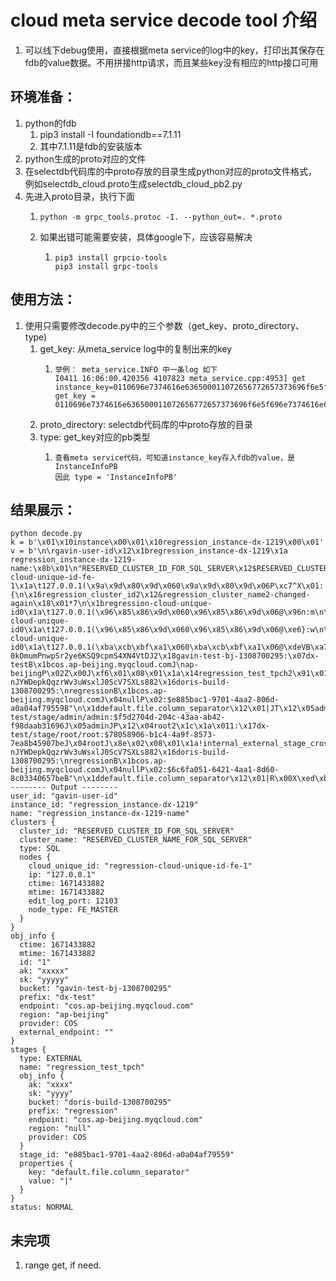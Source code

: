 # cloud meta service decode tool 介绍
1. 可以线下debug使用，直接根据meta service的log中的key，打印出其保存在fdb的value数据。不用拼接http请求，而且某些key没有相应的http接口可用

## 环境准备：
1. python的fdb
   1. pip3 install -I foundationdb==7.1.11
   2. 其中7.1.11是fdb的安装版本
2. python生成的proto对应的文件
3. 在selectdb代码库的中proto存放的目录生成python对应的proto文件格式，例如selectdb_cloud.proto生成selectdb_cloud_pb2.py
4. 先进入proto目录，执行下面
   1. ```
      python -m grpc_tools.protoc -I. --python_out=. *.proto
      ```
   2. 如果出错可能需要安装，具体google下，应该容易解决
      1. ```
         pip3 install grpcio-tools
         pip3 install grpc-tools
         ```

## 使用方法：
1. 使用只需要修改decode.py中的三个参数（get_key、proto_directory、type)
   1. get_key: 从meta_service log中的复制出来的key
      1. ```
         举例： meta_service.INFO 中一条log 如下
         I0411 16:06:00.420356 4107823 meta_service.cpp:4953] get instance_key=0110696e7374616e636500011072656772657373696f6e5f696e7374616e63652d64782d313231390001
         get_key = 0110696e7374616e636500011072656772657373696f6e5f696e7374616e63652d64782d313231390001
         ```
   2. proto_directory: selectdb代码库的中proto存放的目录
   3. type: get_key对应的pb类型
      1. ```
         查看meta service代码，可知道instance_key存入fdb的value，是InstanceInfoPB
         因此 type = 'InstanceInfoPB'
         ```
         
## 结果展示：
```
python decode.py
k = b'\x01\x10instance\x00\x01\x10regression_instance-dx-1219\x00\x01'
v = b'\n\rgavin-user-id\x12\x1bregression_instance-dx-1219\x1a regression_instance-dx-1219-name:\x8b\x01\n"RESERVED_CLUSTER_ID_FOR_SQL_SERVER\x12$RESERVED_CLUSTER_NAME_FOR_SQL_SERVER\x18\x00*=\n\x1fregression-cloud-unique-id-fe-1\x1a\t127.0.0.1(\x9a\x9d\x80\x9d\x060\x9a\x9d\x80\x9d\x06P\xc7^X\x01:{\n\x16regression_cluster_id2\x12&regression_cluster_name2-changed-again\x18\x01*7\n\x1bregression-cloud-unique-id0\x1a\t127.0.0.1(\x96\x85\x86\x9d\x060\x96\x85\x86\x9d\x06@\x96n:m\n\x16regression_cluster_id3\x12\x18regression_cluster_name3\x18\x01*7\n\x1bregression-cloud-unique-id0\x1a\t127.0.0.1(\x96\x85\x86\x9d\x060\x96\x85\x86\x9d\x06@\xe6}:w\n\x1bregression_test_cluster_id0\x12\x1dregression_test_cluster_name0\x18\x01*7\n\x1bregression-cloud-unique-id0\x1a\t127.0.0.1(\xba\xcb\xbf\xa1\x060\xba\xcb\xbf\xa1\x06@\xdeVB\xa7\x01\x08\x9a\x9d\x80\x9d\x06\x10\x9a\x9d\x80\x9d\x06\x1a\x011"$AKIDsZHqgyhDSRBpDONtHPHua6MRUN0Wnpci* 0kOmumPnwpSr2ye6KSQ9cpmS4XN4VtDJ2\x18gavin-test-bj-1308700295:\x07dx-testB\x1bcos.ap-beijing.myqcloud.comJ\nap-beijingP\x02Z\x00J\xf6\x01\x08\x01\x1a\x14regression_test_tpch2\x91\x01"$AKIDAE2aqpY0B7oFPIvHMBj01lFSO3RYOxFH* nJYWDepkQqzrWv3uWsxlJ0ScV7SXLs882\x16doris-build-1308700295:\nregressionB\x1bcos.ap-beijing.myqcloud.comJ\x04nullP\x02:$e885bac1-9701-4aa2-806d-a0a04af79559B"\n\x1ddefault.file.column_separator\x12\x01|JT\x12\x05admin2\x1e\x1a\x011:\x19dx-test/stage/admin/admin:$f5d2704d-204c-43aa-ab42-f98daab31696J\x05adminJP\x12\x04root2\x1c\x1a\x011:\x17dx-test/stage/root/root:$78058906-b1c4-4a9f-8573-7ea8b45907beJ\x04rootJ\x8e\x02\x08\x01\x1a!internal_external_stage_cross_use2\x91\x01"$AKIDAE2aqpY0B7oFPIvHMBj01lFSO3RYOxFH* nJYWDepkQqzrWv3uWsxlJ0ScV7SXLs882\x16doris-build-1308700295:\nregressionB\x1bcos.ap-beijing.myqcloud.comJ\x04nullP\x02:$6c6fa051-6421-4aa1-8d60-8c03340657beB"\n\x1ddefault.file.column_separator\x12\x01|R\x00X\xed\xbb\xb9\x8c\xf30`\x01P\x00'
-------- Output --------
user_id: "gavin-user-id"
instance_id: "regression_instance-dx-1219"
name: "regression_instance-dx-1219-name"
clusters {
  cluster_id: "RESERVED_CLUSTER_ID_FOR_SQL_SERVER"
  cluster_name: "RESERVED_CLUSTER_NAME_FOR_SQL_SERVER"
  type: SQL
  nodes {
    cloud_unique_id: "regression-cloud-unique-id-fe-1"
    ip: "127.0.0.1"
    ctime: 1671433882
    mtime: 1671433882
    edit_log_port: 12103
    node_type: FE_MASTER
  }
}
obj_info {
  ctime: 1671433882
  mtime: 1671433882
  id: "1"
  ak: "xxxxx"
  sk: "yyyyy"
  bucket: "gavin-test-bj-1308700295"
  prefix: "dx-test"
  endpoint: "cos.ap-beijing.myqcloud.com"
  region: "ap-beijing"
  provider: COS
  external_endpoint: ""
}
stages {
  type: EXTERNAL
  name: "regression_test_tpch"
  obj_info {
    ak: "xxxx"
    sk: "yyyy"
    bucket: "doris-build-1308700295"
    prefix: "regression"
    endpoint: "cos.ap-beijing.myqcloud.com"
    region: "null"
    provider: COS
  }
  stage_id: "e885bac1-9701-4aa2-806d-a0a04af79559"
  properties {
    key: "default.file.column_separator"
    value: "|"
  }
}
status: NORMAL
```

## 未完项
1. range get, if need.